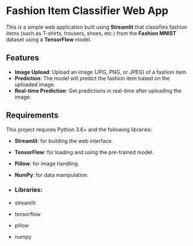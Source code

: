 # Fashion Item Classifier Web App

This is a simple web application built using **Streamlit** that classifies fashion items (such as T-shirts, trousers, shoes, etc.) from the **Fashion MNIST** dataset using a **TensorFlow** model.

## Features

- **Image Upload**: Upload an image (JPG, PNG, or JPEG) of a fashion item.
- **Prediction**: The model will predict the fashion item based on the uploaded image.
- **Real-time Prediction**: Get predictions in real-time after uploading the image.


## Requirements

This project requires Python 3.6+ and the following libraries:

- **Streamlit**: for building the web interface.
- **TensorFlow**: for loading and using the pre-trained model.
- **Pillow**: for image handling.
- **NumPy**: for data manipulation.

- ### Libraries:
- streamlit
- tensorflow
- pillow
- numpy
